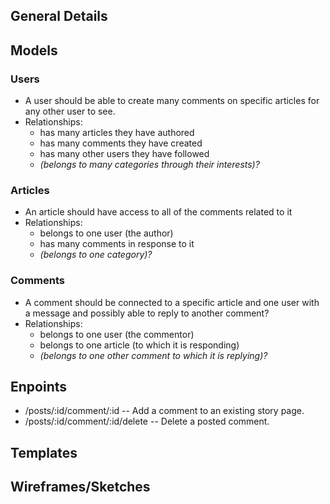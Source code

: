 ## General Details



## Models

### Users
  * A user should be able to create many comments on specific articles for any other user to see.
  * Relationships:
    * has many articles they have authored
    * has many comments they have created
    * has many other users they have followed
    * *(belongs to many categories through their interests)?*

### Articles
  * An article should have access to all of the comments related to it
  * Relationships:
    * belongs to one user (the author)
    * has many comments in response to it
    * *(belongs to one category)?*
    
### Comments
  * A comment should be connected to a specific article and one user with a message and possibly able to reply to another comment?
  * Relationships:
    * belongs to one user (the commentor)
    * belongs to one article (to which it is responding)
    * *(belongs to one other comment to which it is replying)?*


## Enpoints

* /posts/:id/comment/:id  -- Add a comment to an existing story page.
* /posts/:id/comment/:id/delete  -- Delete a posted comment.


## Templates


## Wireframes/Sketches
